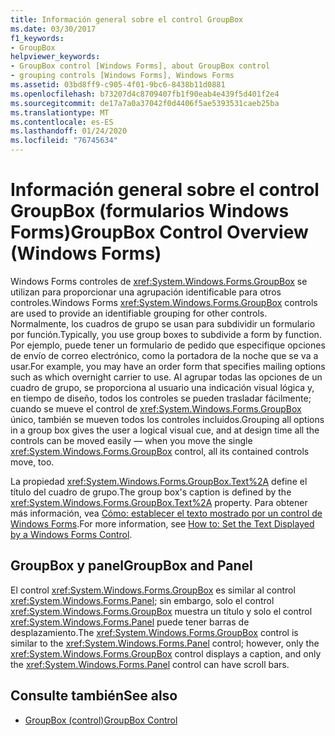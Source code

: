 ```yaml
---
title: Información general sobre el control GroupBox
ms.date: 03/30/2017
f1_keywords:
- GroupBox
helpviewer_keywords:
- GroupBox control [Windows Forms], about GroupBox control
- grouping controls [Windows Forms], Windows Forms
ms.assetid: 03bd8ff9-c905-4f01-9bc6-8438b11d0881
ms.openlocfilehash: b73207d4c8709407fb1f90eab4e439f5d401f2e4
ms.sourcegitcommit: de17a7a0a37042f0d4406f5ae5393531caeb25ba
ms.translationtype: MT
ms.contentlocale: es-ES
ms.lasthandoff: 01/24/2020
ms.locfileid: "76745634"
---
```

# <a name="groupbox-control-overview-windows-forms"></a><span data-ttu-id="2fd9b-102">Información general sobre el control GroupBox (formularios Windows Forms)</span><span class="sxs-lookup"><span data-stu-id="2fd9b-102">GroupBox Control Overview (Windows Forms)</span></span>
<span data-ttu-id="2fd9b-103">Windows Forms controles de <xref:System.Windows.Forms.GroupBox> se utilizan para proporcionar una agrupación identificable para otros controles.</span><span class="sxs-lookup"><span data-stu-id="2fd9b-103">Windows Forms <xref:System.Windows.Forms.GroupBox> controls are used to provide an identifiable grouping for other controls.</span></span> <span data-ttu-id="2fd9b-104">Normalmente, los cuadros de grupo se usan para subdividir un formulario por función.</span><span class="sxs-lookup"><span data-stu-id="2fd9b-104">Typically, you use group boxes to subdivide a form by function.</span></span> <span data-ttu-id="2fd9b-105">Por ejemplo, puede tener un formulario de pedido que especifique opciones de envío de correo electrónico, como la portadora de la noche que se va a usar.</span><span class="sxs-lookup"><span data-stu-id="2fd9b-105">For example, you may have an order form that specifies mailing options such as which overnight carrier to use.</span></span> <span data-ttu-id="2fd9b-106">Al agrupar todas las opciones de un cuadro de grupo, se proporciona al usuario una indicación visual lógica y, en tiempo de diseño, todos los controles se pueden trasladar fácilmente; cuando se mueve el control de <xref:System.Windows.Forms.GroupBox> único, también se mueven todos los controles incluidos.</span><span class="sxs-lookup"><span data-stu-id="2fd9b-106">Grouping all options in a group box gives the user a logical visual cue, and at design time all the controls can be moved easily — when you move the single <xref:System.Windows.Forms.GroupBox> control, all its contained controls move, too.</span></span>  
  
 <span data-ttu-id="2fd9b-107">La propiedad <xref:System.Windows.Forms.GroupBox.Text%2A> define el título del cuadro de grupo.</span><span class="sxs-lookup"><span data-stu-id="2fd9b-107">The group box's caption is defined by the <xref:System.Windows.Forms.GroupBox.Text%2A> property.</span></span> <span data-ttu-id="2fd9b-108">Para obtener más información, vea [Cómo: establecer el texto mostrado por un control de Windows Forms](how-to-set-the-text-displayed-by-a-windows-forms-control.md).</span><span class="sxs-lookup"><span data-stu-id="2fd9b-108">For more information, see [How to: Set the Text Displayed by a Windows Forms Control](how-to-set-the-text-displayed-by-a-windows-forms-control.md).</span></span>  
  
## <a name="groupbox-and-panel"></a><span data-ttu-id="2fd9b-109">GroupBox y panel</span><span class="sxs-lookup"><span data-stu-id="2fd9b-109">GroupBox and Panel</span></span>  
 <span data-ttu-id="2fd9b-110">El control <xref:System.Windows.Forms.GroupBox> es similar al control <xref:System.Windows.Forms.Panel>; sin embargo, solo el control <xref:System.Windows.Forms.GroupBox> muestra un título y solo el control <xref:System.Windows.Forms.Panel> puede tener barras de desplazamiento.</span><span class="sxs-lookup"><span data-stu-id="2fd9b-110">The <xref:System.Windows.Forms.GroupBox> control is similar to the <xref:System.Windows.Forms.Panel> control; however, only the <xref:System.Windows.Forms.GroupBox> control displays a caption, and only the <xref:System.Windows.Forms.Panel> control can have scroll bars.</span></span>  
  
## <a name="see-also"></a><span data-ttu-id="2fd9b-111">Consulte también</span><span class="sxs-lookup"><span data-stu-id="2fd9b-111">See also</span></span>

- [<span data-ttu-id="2fd9b-112">GroupBox (control)</span><span class="sxs-lookup"><span data-stu-id="2fd9b-112">GroupBox Control</span></span>](groupbox-control-windows-forms.md)
